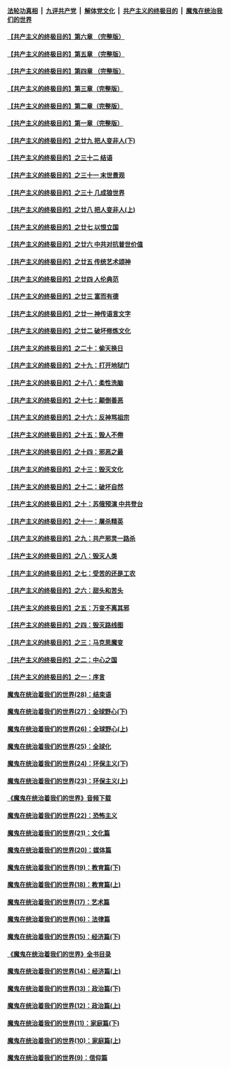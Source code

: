 ####  [法轮功真相](../../../../basic/blob/master/README.md?t=06290231) &nbsp;|&nbsp; [九评共产党](../../../../9ping.md/blob/master/README.md?t=06290231) &nbsp;|&nbsp; [解体党文化](../../../../jtdwh.md/blob/master/README.md?t=06290231)  &nbsp;|&nbsp; [共产主义的终极目的](../../../../gczydzjmd.md/blob/master/README.md?t=06290231) &nbsp;|&nbsp; [魔鬼在统治我们的世界](../../../../mgztzwmdsj.md/blob/master/README.md?t=06290231) 

#### [【共产主义的终极目的】第六章 （完整版）](../pages/nsc422/n11428913.md?t=06290231) 

#### [【共产主义的终极目的】第五章 （完整版）](../pages/nsc422/n11428912.md?t=06290231) 

#### [【共产主义的终极目的】第四章 （完整版）](../pages/nsc422/n11428907.md?t=06290231) 

#### [【共产主义的终极目的】第三章（完整版）](../pages/nsc422/n11428848.md?t=06290231) 

#### [【共产主义的终极目的】第二章（完整版）](../pages/nsc422/n11428831.md?t=06290231) 

#### [【共产主义的终极目的】第一章（完整版）](../pages/nsc422/n11417651.md?t=06290231) 

#### [【共产主义的终极目的】之廿九 把人变非人(下)](../pages/nsc422/n11344140.md?t=06290231) 

#### [【共产主义的终极目的】之三十二 结语](../pages/nsc422/n11360535.md?t=06290231) 

#### [【共产主义的终极目的】之三十一 末世景观](../pages/nsc422/n11351129.md?t=06290231) 

#### [【共产主义的终极目的】之三十 几成狼世界](../pages/nsc422/n11348280.md?t=06290231) 

#### [【共产主义的终极目的】之廿八 把人变非人(上)](../pages/nsc422/n11340492.md?t=06290231) 

#### [【共产主义的终极目的】之廿七 以恨立国](../pages/nsc422/n11336944.md?t=06290231) 

#### [【共产主义的终极目的】之廿六 中共对抗普世价值](../pages/nsc422/n11324785.md?t=06290231) 

#### [【共产主义的终极目的】之廿五 传统艺术颂神](../pages/nsc422/n11296396.md?t=06290231) 

#### [【共产主义的终极目的】之廿四 人伦典范](../pages/nsc422/n11296397.md?t=06290231) 

#### [【共产主义的终极目的】之廿三 富而有德](../pages/nsc422/n11283598.md?t=06290231) 

#### [【共产主义的终极目的】之廿一 神传语言文字](../pages/nsc422/n11263265.md?t=06290231) 

#### [【共产主义的终极目的】之廿二 破坏修炼文化](../pages/nsc422/n11245728.md?t=06290231) 

#### [【共产主义的终极目的】之二十：偷天换日](../pages/nsc422/n11238846.md?t=06290231) 

#### [【共产主义的终极目的】之十九：打开地狱门](../pages/nsc422/n11206376.md?t=06290231) 

#### [【共产主义的终极目的】之十八：柔性洗脑](../pages/nsc422/n11199994.md?t=06290231) 

#### [【共产主义的终极目的】之十七：颠倒善恶](../pages/nsc422/n11179782.md?t=06290231) 

#### [【共产主义的终极目的】之十六：反神骂祖宗](../pages/nsc422/n11166798.md?t=06290231) 

#### [【共产主义的终极目的】之十五：毁人不倦](../pages/nsc422/n11166792.md?t=06290231) 

#### [【共产主义的终极目的】之十四：邪恶之最](../pages/nsc422/n11150249.md?t=06290231) 

#### [【共产主义的终极目的】之十三：毁灭文化](../pages/nsc422/n11135227.md?t=06290231) 

#### [【共产主义的终极目的】之十二：破坏自然](../pages/nsc422/n11135214.md?t=06290231) 

#### [【共产主义的终极目的】之十：苏俄预演 中共登台](../pages/nsc422/n11118424.md?t=06290231) 

#### [【共产主义的终极目的】之十一：屠杀精英](../pages/nsc422/n11118442.md?t=06290231) 

#### [【共产主义的终极目的】之九：共产邪灵一路杀](../pages/nsc422/n11114139.md?t=06290231) 

#### [【共产主义的终极目的】之八：毁灭人类](../pages/nsc422/n11108503.md?t=06290231) 

#### [【共产主义的终极目的】之七：受苦的还是工农](../pages/nsc422/n11101809.md?t=06290231) 

#### [【共产主义的终极目的】之六：甜头和苦头](../pages/nsc422/n11096971.md?t=06290231) 

#### [【共产主义的终极目的】之五：万变不离其邪](../pages/nsc422/n11091285.md?t=06290231) 

#### [【共产主义的终极目的】之四：毁灭路线图](../pages/nsc422/n11086284.md?t=06290231) 

#### [【共产主义的终极目的】之三：马克思魔变](../pages/nsc422/n11061941.md?t=06290231) 

#### [【共产主义的终极目的】之二：中心之国](../pages/nsc422/n11047728.md?t=06290231) 

#### [【共产主义的终极目的】之一：序言](../pages/nsc422/n11086077.md?t=06290231) 

#### [魔鬼在统治着我们的世界(28)：结束语](../pages/nsc422/n10936246.md?t=06290231) 

#### [魔鬼在统治着我们的世界(27)：全球野心(下)](../pages/nsc422/n10928319.md?t=06290231) 

#### [魔鬼在统治着我们的世界(26)：全球野心(上)](../pages/nsc422/n10900318.md?t=06290231) 

#### [魔鬼在统治着我们的世界(25)：全球化](../pages/nsc422/n10788205.md?t=06290231) 

#### [魔鬼在统治着我们的世界(24)：环保主义(下)](../pages/nsc422/n10695307.md?t=06290231) 

#### [魔鬼在统治着我们的世界(23)：环保主义(上)](../pages/nsc422/n10688613.md?t=06290231) 

#### [《魔鬼在统治着我们的世界》音频下载](../pages/nsc422/n10635553.md?t=06290231) 

#### [魔鬼在统治着我们的世界(22)：恐怖主义](../pages/nsc422/n10614727.md?t=06290231) 

#### [魔鬼在统治着我们的世界(21)：文化篇](../pages/nsc422/n10597706.md?t=06290231) 

#### [魔鬼在统治着我们的世界(20)：媒体篇](../pages/nsc422/n10586579.md?t=06290231) 

#### [魔鬼在统治着我们的世界(19)：教育篇(下)](../pages/nsc422/n10564808.md?t=06290231) 

#### [魔鬼在统治着我们的世界(18)：教育篇(上)](../pages/nsc422/n10526970.md?t=06290231) 

#### [魔鬼在统治着我们的世界(17)：艺术篇](../pages/nsc422/n10499093.md?t=06290231) 

#### [魔鬼在统治着我们的世界(16)：法律篇](../pages/nsc422/n10485969.md?t=06290231) 

#### [魔鬼在统治着我们的世界(15)：经济篇(下)](../pages/nsc422/n10469975.md?t=06290231) 

#### [《魔鬼在统治着我们的世界》全书目录](../pages/nsc422/n10464261.md?t=06290231) 

#### [魔鬼在统治着我们的世界(14)：经济篇(上)](../pages/nsc422/n10457370.md?t=06290231) 

#### [魔鬼在统治着我们的世界(13)：政治篇(下)](../pages/nsc422/n10448270.md?t=06290231) 

#### [魔鬼在统治着我们的世界(12)：政治篇(上)](../pages/nsc422/n10444576.md?t=06290231) 

#### [魔鬼在统治着我们的世界(11)：家庭篇(下)](../pages/nsc422/n10440961.md?t=06290231) 

#### [魔鬼在统治着我们的世界(10)：家庭篇(上)](../pages/nsc422/n10435448.md?t=06290231) 

#### [魔鬼在统治着我们的世界(9)：信仰篇](../pages/nsc422/n10432159.md?t=06290231) 

